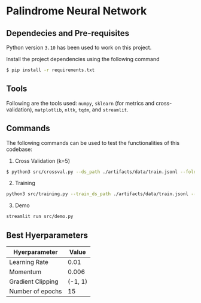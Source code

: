 # Palindrome Neural Network

## Dependecies and Pre-requisites

Python version `3.10` has been used to work on this project.

Install the project dependencies using the following command

```sh
$ pip install -r requirements.txt
```

## Tools

Following are the tools used: `numpy`, `sklearn` (for metrics and cross-validation), `matplotlib`, `nltk`, `tqdm`, and `streamlit`.


## Commands

The following commands can be used to test the functionalities of this codebase:

1. Cross Validation (k=5)
```sh
$ python3 src/crossval.py --ds_path ./artifacts/data/train.jsonl --folds 5 --learning_rate 0.01 --momentum_coeff 0.006 --epochs 5
```

2. Training
```sh
python3 src/training.py --train_ds_path ./artifacts/data/train.jsonl --test_ds_path ./artifacts/data/test.jsonl --model_ckpt_path ./artifacts/weights.pkl --learning_rate 0.01 --momentum_coeff 0.006 --epochs 15
```

3. Demo
```sh
streamlit run src/demo.py
```



## Best Hyerparameters

| Hyerparameter                    | Value     |
|----------------------------------|-----------|
| Learning Rate                    | 0.01      |
| Momentum                         | 0.006     |
| Gradient Clipping                | (-1, 1)   |
| Number of epochs                 | 15        |
